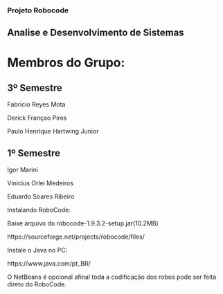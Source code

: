 <h3> Projeto Robocode </h3> 

<h2> Analise e Desenvolvimento de Sistemas </h2>

<h1> Membros do Grupo: </h1>

<p><h2> 3º Semestre </h2></p>
<p> Fabricio Reyes Mota </p>
<p> Derick Françao Pires</p>
<p> Paulo Henrique Hartwing Junior</p>

<p><h2> 1º Semestre </h2></p>
<p> Igor Marini </p>
<p> Vinicius Orlei Medeiros </p>
<p> Eduardo Soares Ribeiro </p>

<p> Instalando RoboCode: </p>
<p> Baixe arquivo do robocode-1.9.3.2-setup.jar(10.2MB) </p>
https://sourceforge.net/projects/robocode/files/

<p> Instale o Java no PC: </p>
https://www.java.com/pt_BR/

<p> O NetBeans é opcional afinal toda a codificação dos robos pode ser feita direto do RoboCode. </p>